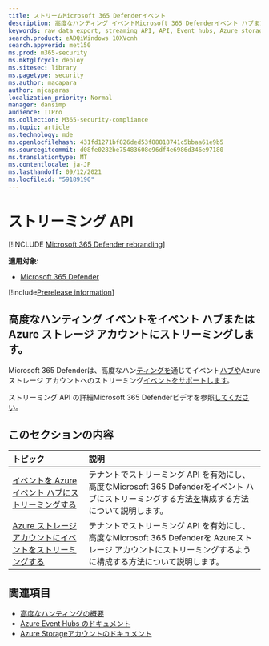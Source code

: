 ```yaml
---
title: ストリームMicrosoft 365 Defenderイベント
description: 高度なハンティング イベントMicrosoft 365 Defenderイベント ハブまたは Azure ストレージ アカウントにストリーミングするように構成する方法について説明します。
keywords: raw data export, streaming API, API, Event hubs, Azure storage, storage account, Advanced Hunting, raw data sharing
search.product: eADQiWindows 10XVcnh
search.appverid: met150
ms.prod: m365-security
ms.mktglfcycl: deploy
ms.sitesec: library
ms.pagetype: security
ms.author: macapara
author: mjcaparas
localization_priority: Normal
manager: dansimp
audience: ITPro
ms.collection: M365-security-compliance
ms.topic: article
ms.technology: mde
ms.openlocfilehash: 431fd1271bf826ded53f88818741c5bbaa61e9b5
ms.sourcegitcommit: d08fe0282be75483608e96df4e6986d346e97180
ms.translationtype: MT
ms.contentlocale: ja-JP
ms.lasthandoff: 09/12/2021
ms.locfileid: "59189190"
---
```

# <a name="streaming-api"></a>ストリーミング API

[!INCLUDE [Microsoft 365 Defender rebranding](../../includes/microsoft-defender.md)]

**適用対象:**
- [Microsoft 365 Defender](https://go.microsoft.com/fwlink/?linkid=2118804)

[!include[Prerelease information](../../includes/prerelease.md)]

## <a name="stream-advanced-hunting-events-to-event-hubs-andor-azure-storage-account"></a>高度なハンティング イベントをイベント ハブまたは Azure ストレージ アカウントにストリーミングします。

Microsoft 365 Defenderは、高度なハン[ティングを](../defender/advanced-hunting-overview.md)通じてイベント[ハブや](/azure/event-hubs/)Azure ストレージ アカウントへのストリーミング[イベントをサポートします](/azure/event-hubs/)。

ストリーミング API の詳細Microsoft 365 Defenderビデオを参照[してください](https://www.microsoft.com/en-us/videoplayer/embed/RE4r4ga)。

## <a name="in-this-section"></a>このセクションの内容

トピック | 説明
:---|:---
[イベントを Azure イベント ハブにストリーミングする](streaming-api-event-hub.md)| テナントでストリーミング API を有効にし、高度なMicrosoft 365 Defenderをイベント ハブにストリーミングする方法[を](../defender/advanced-hunting-overview.md)構成する方法について説明します。
[Azure ストレージ アカウントにイベントをストリーミングする](streaming-api-storage.md)| テナントでストリーミング API を有効にし、高度なMicrosoft 365 Defenderを Azure[](advanced-hunting-overview.md)ストレージ アカウントにストリーミングするように構成する方法について説明します。


## <a name="related-topics"></a>関連項目
- [高度なハンティングの概要](../defender/advanced-hunting-overview.md)
- [Azure Event Hubs のドキュメント](/azure/event-hubs/)
- [Azure Storageアカウントのドキュメント](/azure/storage/common/storage-account-overview)
